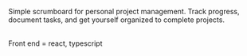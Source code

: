 Simple scrumboard for personal project management. Track progress, document tasks, and get yourself organized to complete projects.

<br>Front end = react, typescript
